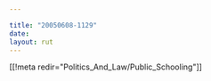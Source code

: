 ```yaml
---

title: "20050608-1129"
date: 
layout: rut
---
```


[[!meta redir="Politics_And_Law/Public_Schooling"]]
